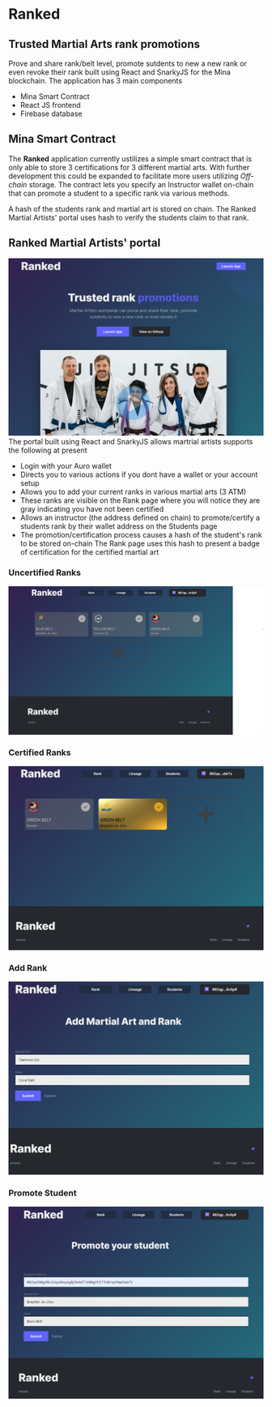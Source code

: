 # Ranked
## Trusted Martial Arts rank promotions

Prove and share rank/belt level, promote sutdents to new a new rank or even revoke their rank built using React and SnarkyJS for the Mina blockchain.
The application has 3 main components
- Mina Smart Contract
- React JS frontend
- Firebase database

## Mina Smart Contract 
The **Ranked** application currently ustilizes a simple smart contract that is only able to store 3 certifications for 3 different martial arts. With further development this could be expanded to facilitate more users utilizing *Off-chain* storage.
The contract lets you specify an Instructor wallet on-chain that can promote a student to a specific rank via various methods.

A hash of the students rank and martial art is stored on chain. The Ranked Martial Artists' portal uses hash to verify the students claim to that rank.

## Ranked Martial Artists' portal

![home](./home.png)
The portal built using React and SnarkyJS allows martrial artists supports the following at present
- Login with your Auro wallet
- Directs you to various actions if you dont have a wallet or your account setup
- Allows you to add your current ranks in various martial arts (3 ATM)
- These ranks are visible on the Rank page where you will notice they are gray indicating you have not been certified
- Allows an instructor (the address defined on chain) to promote/certify a students rank by their wallet address on the Students page
- The promotion/certification process causes a hash of the student's rank to be stored on-chain
The Rank page uses this hash to present a badge of certification for the certified martial art

### Uncertified Ranks
![uncertified](./uncertified.png)
### Certified Ranks
![certified](./certified.png)
### Add Rank
![certified](./addrank.png)
### Promote Student
![certified](./promote.png)
